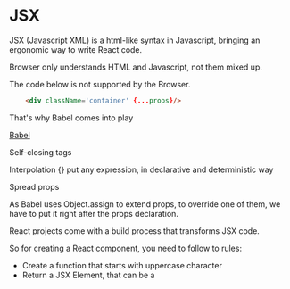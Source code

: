 # JSX
JSX (Javascript XML) is a html-like syntax in Javascript, bringing an ergonomic way to write React code.

Browser only understands HTML and Javascript, not them mixed up.

The code below is not supported by the Browser.

```HTML
    <div className='container' {...props}/>
```

That's why Babel comes into play

[Babel](https://babeljs.io/)

Self-closing tags

Interpolation {} put any expression, in  declarative and deterministic way

Spread props

As Babel uses Object.assign to extend props, to override one of them, we have to put it right after the props declaration.

React projects come with a build process that transforms JSX code.

So for creating a React component, you need to follow to rules:
- Create a function that starts with uppercase character
- Return a JSX Element, that can be a 
